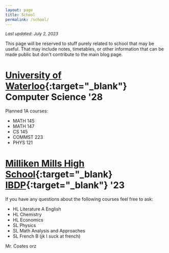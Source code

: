 ```yaml
---
layout: page
title: School
permalink: /school/
---
```


_<font size= "2"> Last updated: July 2, 2023 </font>_

This page will be reserved to stuff purely related to school that may be useful. That may include notes,
timetables, or other information that can be made public but don't contribute to the main blog page.

# [University of Waterloo](https://uwaterloo.ca/){:target="_blank"} Computer Science '28

Planned 1A courses:

- MATH 145
- MATH 147
- CS 145
- COMMST 223
- PHYS 121

# [Milliken Mills High School](https://en.wikipedia.org/wiki/Milliken_Mills_High_School){:target="_blank} [IBDP](https://www.ibo.org/programmes/diploma-programme/){:target="_blank"} '23

If you have any questions about the following courses feel free to ask:

- HL Literature A English
- HL Chemistry
- HL Economics
- SL Physics
- SL Math Analysis and Approaches
- SL French B (jk I suck at french)

Mr. Coates orz

